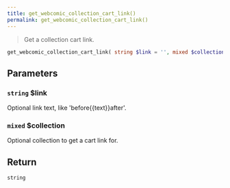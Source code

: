 ```yaml
---
title: get_webcomic_collection_cart_link()
permalink: get_webcomic_collection_cart_link()
---
```


> Get a collection cart link.

```php
get_webcomic_collection_cart_link( string $link = '', mixed $collection = null ) : string
```

## Parameters

### `string` $link
Optional link text, like 'before\{\{text}}after'.

### `mixed` $collection
Optional collection to get a cart link for.

## Return

`string`
